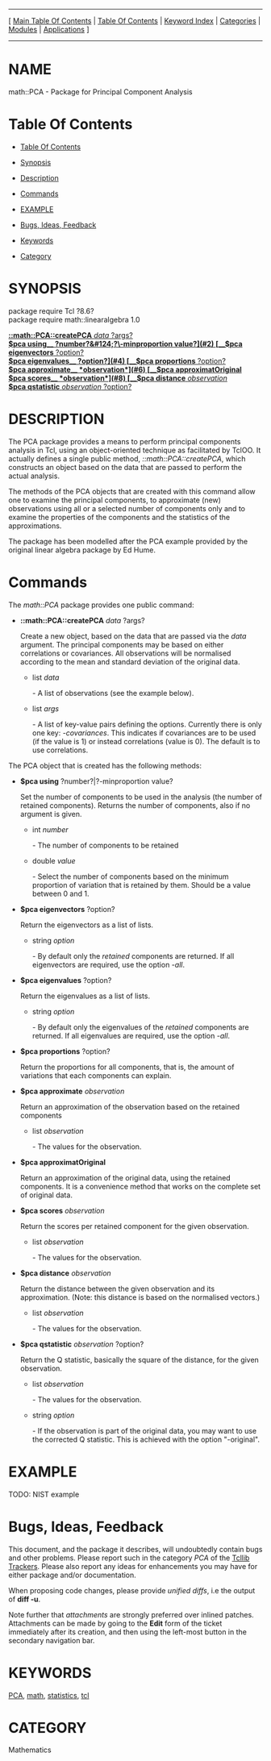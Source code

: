 
[//000000001]: # (math::PCA \- Principal Components Analysis)
[//000000002]: # (Generated from file 'pca\.man' by tcllib/doctools with format 'markdown')
[//000000003]: # (math::PCA\(n\) 1\.0 tcllib "Principal Components Analysis")

<hr> [ <a href="../../../../toc.md">Main Table Of Contents</a> &#124; <a
href="../../../toc.md">Table Of Contents</a> &#124; <a
href="../../../../index.md">Keyword Index</a> &#124; <a
href="../../../../toc0.md">Categories</a> &#124; <a
href="../../../../toc1.md">Modules</a> &#124; <a
href="../../../../toc2.md">Applications</a> ] <hr>

# NAME

math::PCA \- Package for Principal Component Analysis

# <a name='toc'></a>Table Of Contents

  - [Table Of Contents](#toc)

  - [Synopsis](#synopsis)

  - [Description](#section1)

  - [Commands](#section2)

  - [EXAMPLE](#section3)

  - [Bugs, Ideas, Feedback](#section4)

  - [Keywords](#keywords)

  - [Category](#category)

# <a name='synopsis'></a>SYNOPSIS

package require Tcl ?8\.6?  
package require math::linearalgebra 1\.0  

[__::math::PCA::createPCA__ *data* ?args?](#1)  
[__$pca using__ ?number?&#124;?\-minproportion value?](#2)  
[__$pca eigenvectors__ ?option?](#3)  
[__$pca eigenvalues__ ?option?](#4)  
[__$pca proportions__ ?option?](#5)  
[__$pca approximate__ *observation*](#6)  
[__$pca approximatOriginal__](#7)  
[__$pca scores__ *observation*](#8)  
[__$pca distance__ *observation*](#9)  
[__$pca qstatistic__ *observation* ?option?](#10)  

# <a name='description'></a>DESCRIPTION

The PCA package provides a means to perform principal components analysis in
Tcl, using an object\-oriented technique as facilitated by TclOO\. It actually
defines a single public method, *::math::PCA::createPCA*, which constructs an
object based on the data that are passed to perform the actual analysis\.

The methods of the PCA objects that are created with this command allow one to
examine the principal components, to approximate \(new\) observations using all or
a selected number of components only and to examine the properties of the
components and the statistics of the approximations\.

The package has been modelled after the PCA example provided by the original
linear algebra package by Ed Hume\.

# <a name='section2'></a>Commands

The *math::PCA* package provides one public command:

  - <a name='1'></a>__::math::PCA::createPCA__ *data* ?args?

    Create a new object, based on the data that are passed via the *data*
    argument\. The principal components may be based on either correlations or
    covariances\. All observations will be normalised according to the mean and
    standard deviation of the original data\.

      * list *data*

        \- A list of observations \(see the example below\)\.

      * list *args*

        \- A list of key\-value pairs defining the options\. Currently there is
        only one key: *\-covariances*\. This indicates if covariances are to be
        used \(if the value is 1\) or instead correlations \(value is 0\)\. The
        default is to use correlations\.

The PCA object that is created has the following methods:

  - <a name='2'></a>__$pca using__ ?number?&#124;?\-minproportion value?

    Set the number of components to be used in the analysis \(the number of
    retained components\)\. Returns the number of components, also if no argument
    is given\.

      * int *number*

        \- The number of components to be retained

      * double *value*

        \- Select the number of components based on the minimum proportion of
        variation that is retained by them\. Should be a value between 0 and 1\.

  - <a name='3'></a>__$pca eigenvectors__ ?option?

    Return the eigenvectors as a list of lists\.

      * string *option*

        \- By default only the *retained* components are returned\. If all
        eigenvectors are required, use the option *\-all*\.

  - <a name='4'></a>__$pca eigenvalues__ ?option?

    Return the eigenvalues as a list of lists\.

      * string *option*

        \- By default only the eigenvalues of the *retained* components are
        returned\. If all eigenvalues are required, use the option *\-all*\.

  - <a name='5'></a>__$pca proportions__ ?option?

    Return the proportions for all components, that is, the amount of variations
    that each components can explain\.

  - <a name='6'></a>__$pca approximate__ *observation*

    Return an approximation of the observation based on the retained components

      * list *observation*

        \- The values for the observation\.

  - <a name='7'></a>__$pca approximatOriginal__

    Return an approximation of the original data, using the retained components\.
    It is a convenience method that works on the complete set of original data\.

  - <a name='8'></a>__$pca scores__ *observation*

    Return the scores per retained component for the given observation\.

      * list *observation*

        \- The values for the observation\.

  - <a name='9'></a>__$pca distance__ *observation*

    Return the distance between the given observation and its approximation\.
    \(Note: this distance is based on the normalised vectors\.\)

      * list *observation*

        \- The values for the observation\.

  - <a name='10'></a>__$pca qstatistic__ *observation* ?option?

    Return the Q statistic, basically the square of the distance, for the given
    observation\.

      * list *observation*

        \- The values for the observation\.

      * string *option*

        \- If the observation is part of the original data, you may want to use
        the corrected Q statistic\. This is achieved with the option "\-original"\.

# <a name='section3'></a>EXAMPLE

TODO: NIST example

# <a name='section4'></a>Bugs, Ideas, Feedback

This document, and the package it describes, will undoubtedly contain bugs and
other problems\. Please report such in the category *PCA* of the [Tcllib
Trackers](http://core\.tcl\.tk/tcllib/reportlist)\. Please also report any ideas
for enhancements you may have for either package and/or documentation\.

When proposing code changes, please provide *unified diffs*, i\.e the output of
__diff \-u__\.

Note further that *attachments* are strongly preferred over inlined patches\.
Attachments can be made by going to the __Edit__ form of the ticket
immediately after its creation, and then using the left\-most button in the
secondary navigation bar\.

# <a name='keywords'></a>KEYWORDS

[PCA](\.\./\.\./\.\./\.\./index\.md\#pca), [math](\.\./\.\./\.\./\.\./index\.md\#math),
[statistics](\.\./\.\./\.\./\.\./index\.md\#statistics),
[tcl](\.\./\.\./\.\./\.\./index\.md\#tcl)

# <a name='category'></a>CATEGORY

Mathematics
